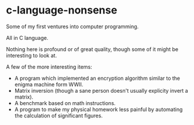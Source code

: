 c-language-nonsense
===================

Some of my first ventures into computer programming.

All in C language.

Nothing here is profound or of great quality, though some of it might be interesting to look at.

A few of the more interesting items:

- A program which implemented an encryption algorithm similar to the enigma machine form WWII.
- Matrix inversion (though a sane person doesn't usually explicity invert a matrix).
- A benchmark based on math instructions.
- A program to make my physical homework less painful by automating the calculation of significant figures.

